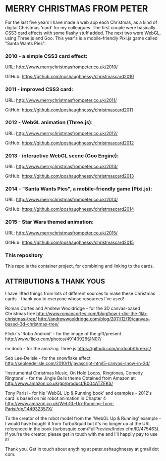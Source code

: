 # MERRY CHRISTMAS FROM PETER

For the last five years I have made a web app each Christmas, as a kind of digital Christmas 'card' for my colleagues. The first couple were basically CSS3 card effects with some flashy stuff added. The next two were WebGL, using Three.js and Goo. This year's is a mobile-friendly Pixi.js game called "Santa Wants Pies".

### 2010 - a simple CSS3 card effect:

URL: http://www.merrychristmasfrompeter.co.uk/2010/

GitHub: https://github.com/poshaughnessy/christmascard2010

### 2011 - improved CSS3 card:

URL: http://www.merrychristmasfrompeter.co.uk/2011/

GitHub: https://github.com/poshaughnessy/christmascard2011

### 2012 - WebGL animation (Three.js):

URL: http://www.merrychristmasfrompeter.co.uk/2012/

GitHub: https://github.com/poshaughnessy/christmascard2012

### 2013 - interactive WebGL scene (Goo Engine):

URL: http://www.merrychristmasfrompeter.co.uk/2013/

GitHub: https://github.com/poshaughnessy/christmascard2013

### 2014 - "Santa Wants Pies", a mobile-friendly game (Pixi.js):

URL: http://www.merrychristmasfrompeter.co.uk/2014/

GitHub: https://github.com/poshaughnessy/christmascard2014

### 2015 - Star Wars themed animation:

URL: http://www.merrychristmasfrompeter.co.uk/2015/

GitHub: https://github.com/poshaughnessy/christmascard2015

### This repository

This repo is the container project, for combining and linking to the cards.


## ATTRIBUTIONS & THANK YOUS

I have lifted things from lots of different sources to make these Christmas cards - thank you to everyone whose resources I've used!

Roman Cortes and Andrew Wooldridge - for the 3D canvas-based Christmas tree
http://www.romancortes.com/blog/how-i-did-the-1kb-christmas-tree/
http://andrewwooldridge.com/blog/2011/12/19/canvas-based-3d-christmas-tree/

Flickr's 'Robo Android' - for the image of the gift/present
http://www.flickr.com/photos/49140926@N07/

mr.doob - for the amazing Three.js
https://github.com/mrdoob/three.js/

Seb Lee-Delisle - for the snowflake effect
http://sebleedelisle.com/2010/11/javascript-html5-canvas-snow-in-3d/

'Instrumental Christmas Music, On Hold Loops, Ringtones, Comedy Ringtone' - for the Jingle Bells theme
Obtained from Amazon at: http://www.amazon.co.uk/gp/product/B004ATZEKS/

Tony Parisi - for his 'WebGL Up & Running book' and examples - 2012's card is based on his robot animation in Chapter 4
http://www.amazon.co.uk/WebGL-Up-Running-Tony-Parisi/dp/144932357X/

To the creator of the robot model from the 'WebGL Up & Running' example - I would have bought it from TurboSquid
but it's no longer up at the URL referenced in the book (turbosquid.com/FullPreview/Index.cfm/ID/475463). 
If you're the creator, please get in touch with me and I'll happily pay to use it! 


Thank you. Get in touch about anything at peter.oshaughnessy at gmail dot com.

